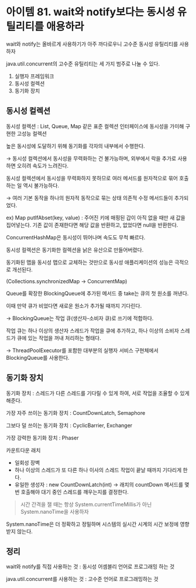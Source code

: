 # 아이템 81. wait와 notify보다는 동시성 유틸리티를 애용하라

wait와 notify는 올바르게 사용하기가 아주 까다로우니 고수준 동시성 유틸리티를 사용하자

java.util.concurrent의 고수준 유틸리티는 세 가지 범주로 나눌 수 있다.

1. 실행자 프레임워크
2. 동시성 컬렉션
3. 동기화 장치

## 동시성 컬렉션

동시성 컬렉션 : List, Queue, Map 같은 표준 컬렉션 인터페이스에 동시성을 가미해 구현한 고성능 컬렉션

높은 동시성에 도달하기 위해 동기화를 각자의 내부에서 수행한다.

→ 동시성 컬렉션에서 동시성을 무력화하는 건 불가능하며, 외부에서 락을 추가로 사용하면 오히려 속도가 느려진다.

동시성 컬렉션에서 동시성을 무력화하지 못하므로 여러 메서드를 원자적으로 묶어 호출하는 일 역시 불가능하다.

→ 여러 기본 동작을 하나의 원자적 동작으로 묶는 상태 의존적 수정 메서드들이 추가되었다.

ex) Map putIfAbset(key, value) : 주어진 키에 매핑된 갑이 아직 없을 때만 새 값을 집어넣는다.
기존 값이 존재한다면 해당 값을 반환하고, 없었다면 null을 반환한다.

ConcurrentHashMap은 동시성이 뛰어나며 속도도 무척 빠르다.

동시성 컬렉션은 동기화한 컬렉션을 낡은 유산으로 만들어버렸다.

동기화된 맵을 동시성 맵으로 교체하는 것만으로 동시성 애플리케이션의 성능은 극적으로 개선된다.

(Collections.synchronizedMap → ConcurrentMap)

Queue를 확장한 BlockingQueue에 추가된 메서드 중 take는 큐의 첫 원소를 꺼낸다.

이때 만약 큐가 비었다면 새로운 원소가 추가될 때까지 기다린다.

→ BlockingQueue는 작업 큐(생산자-소비자 큐)로 쓰기에 적합하다.

작업 큐는 하나 이상의 생산자 스레드가 작업을 큐에 추가하고, 하나 이상의 소비자 스레드가 큐에 있는 작업을 꺼내 처리하는 형태다.

→ ThreadPoolExecutor를 포함한 대부분의 실행자 서비스 구현체에서 BlockingQueue를 사용한다.

## 동기화 장치

동기화 장치 : 스레드가 다른 스레드를 기다릴 수 있게 하여, 서로 작업을 조율할 수 있게 해준다.

가장 자주 쓰이는 동기화 장치 : CountDownLatch, Semaphore

그보다 덜 쓰이는 동기화 장치 : CyclicBarrier, Exchanger

가장 강력한 동기화 장치 : Phaser

카운트다운 래치

- 일회성 장벽
- 하나 이상의 스레드가 또 다른 하나 이사의 스레드 작업이 끝날 때까지 기다리게 한다.
- 유일한 생성자 : new CountDownLatch(int) → 래치의 countDown 메서드를 몇 번 호출해야 대기 중인 스레드를 깨우는지를 결정한다.

> 시간 간격을 잴 때는 항상 System.currentTimeMillis가 아닌 System.nanoTime을 사용하자

System.nanoTime은 더 정확하고 정밀하며 시스템의 실시간 시계의 시간 보정에 영향받지 않는다.

## 정리

wait와 notify를 직접 사용하는 것 : 동시성 어셈블리 언어로 프로그래밍 하는 것

java.util.concurrent를 사용하는 것 : 고수준 언어로 프로그래밍하는 것
